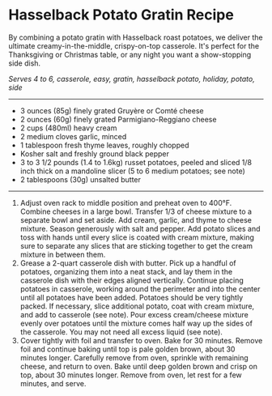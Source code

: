 # Hasselback Potato Gratin Recipe

By combining a potato gratin with Hasselback roast potatoes, we deliver the ultimate creamy-in-the-middle, crispy-on-top casserole. It's perfect for the Thanksgiving or Christmas table, or any night you want a show-stopping side dish.

*Serves 4 to 6, casserole, easy, gratin, hasselback potato, holiday, potato, side*

---

- 3 ounces (85g) finely grated Gruyère or Comté cheese
- 2 ounces (60g) finely grated Parmigiano-Reggiano cheese
- 2 cups (480ml) heavy cream
- 2 medium cloves garlic, minced
- 1 tablespoon fresh thyme leaves, roughly chopped
- Kosher salt and freshly ground black pepper
- 3 to 3 1/2 pounds (1.4 to 1.6kg) russet potatoes, peeled and sliced 1/8 inch thick on a mandoline slicer (5 to 6 medium potatoes; see note)
- 2 tablespoons (30g) unsalted butter

---

1. Adjust oven rack to middle position and preheat oven to 400°F. Combine cheeses in a large bowl. Transfer 1/3 of cheese mixture to a separate bowl and set aside. Add cream, garlic, and thyme to cheese mixture. Season generously with salt and pepper. Add potato slices and toss with hands until every slice is coated with cream mixture, making sure to separate any slices that are sticking together to get the cream mixture in between them.
2. Grease a 2-quart casserole dish with butter. Pick up a handful of potatoes, organizing them into a neat stack, and lay them in the casserole dish with their edges aligned vertically. Continue placing potatoes in casserole, working around the perimeter and into the center until all potatoes have been added. Potatoes should be very tightly packed. If necessary, slice additional potato, coat with cream mixture, and add to casserole (see note). Pour excess cream/cheese mixture evenly over potatoes until the mixture comes half way up the sides of the casserole. You may not need all excess liquid (see note).
3. Cover tightly with foil and transfer to oven. Bake for 30 minutes. Remove foil and continue baking until top is pale golden brown, about 30 minutes longer. Carefully remove from oven, sprinkle with remaining cheese, and return to oven. Bake until deep golden brown and crisp on top, about 30 minutes longer. Remove from oven, let rest for a few minutes, and serve.
